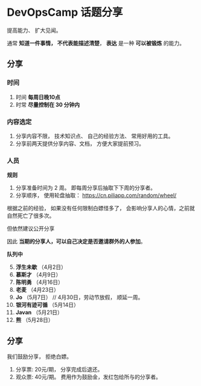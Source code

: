 # DevOpsCamp 话题分享

提高能力、 扩大见闻。

通常 **知道一件事情， 不代表能描述清楚**， **表达** 是一种 **可以被锻炼** 的能力。


## 分享

### 时间

1. 时间 **每周日晚10点**
2. 时常 **尽量控制在 30 分钟内**

### 内容选定

1. 分享内容不限， 技术知识点、 自己的经验方法、 常用好用的工具。
2. 分享前两天提供分享内容、文档， 方便大家提前预习。


### 人员

**规则**

1. 分享准备时间为 2 周。 即每周分享后抽取下下周的分享者。
2. 分享顺序， 使用轮盘抽取： https://cn.piliapp.com/random/wheel/

根据之前的经验， 如果没有任何限制白嫖怪多了， 会影响分享人的心情，之前就自然死亡了很多次。 

但依然建议公开分享

因此 **当期的分享人，可以自己决定是否邀请群外的人参加**。


**队列中**

5. **浮生未歇** （4月2日）
6. **慕斯才** （4月9日）
7. **陈明勇** （4月16日）
1. **老麦** （4月23日）
3. **Jo** （5月7日） // 4月30日，劳动节放假， 顺延一周。
4. **银河有迹可循** （5月14日）
2. **Javan** （5月21日）
8. **熊** （5月28日）


## 分享

我们鼓励分享， 拒绝白嫖。

1. 分享票: 20元/期， 分享完成后退还。
2. 观众票: 40元/期。 费用作为鼓励金，发红包给所与的分享者。
